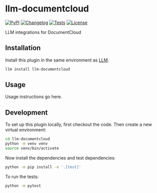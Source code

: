 # llm-documentcloud

[![PyPI](https://img.shields.io/pypi/v/llm-documentcloud.svg)](https://pypi.org/project/llm-documentcloud/)
[![Changelog](https://img.shields.io/github/v/release/eyeseast/llm-documentcloud?include_prereleases&label=changelog)](https://github.com/eyeseast/llm-documentcloud/releases)
[![Tests](https://github.com/eyeseast/llm-documentcloud/actions/workflows/test.yml/badge.svg)](https://github.com/eyeseast/llm-documentcloud/actions/workflows/test.yml)
[![License](https://img.shields.io/badge/license-Apache%202.0-blue.svg)](https://github.com/eyeseast/llm-documentcloud/blob/main/LICENSE)

LLM integrations for DocumentCloud

## Installation

Install this plugin in the same environment as [LLM](https://llm.datasette.io/).

```bash
llm install llm-documentcloud
```

## Usage

Usage instructions go here.

## Development

To set up this plugin locally, first checkout the code. Then create a new virtual environment:

```bash
cd llm-documentcloud
python -m venv venv
source venv/bin/activate
```

Now install the dependencies and test dependencies:

```bash
python -m pip install -e '.[test]'
```

To run the tests:

```bash
python -m pytest
```
